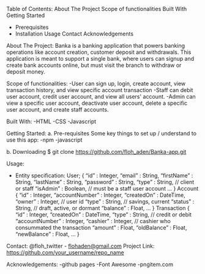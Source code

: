 Table of Contents:
About The Project
Scope of functionalities
Built With
Getting Started

- Prerequisites
- Installation
  Usage
  Contact
  Acknowledgements

About The Project:
Banka is a banking application that powers banking operations like account creation, customer deposit and withdrawals. This application is meant to support a single bank, where users can signup and create bank accounts online, but must visit the branch to withdraw or deposit money.

Scope of functionalities:
-User can sign up, login, create account, view transaction history, and view specific account transaction
-Staff can debit user account, credit user account, and view all users' account.
-Admin can view a specific user account, deactivate user account, delete a specific user account, and create staff accounts.

Built With:
-HTML
-CSS
-Javascript

Getting Started:
a. Pre-requisites
Some key things to set up / understand to use this app:
-npm
-javascript

b. Downloading
$ git clone https://github.com/floh_aden/Banka-app.git

Usage:

- Entity specification:
  User;
  {
  “id” : Integer,
  “email” : String,
  “firstName” : String,
  “lastName” : String, “password” : String,
  “type” : String, // client or staff
  “isAdmin” : Boolean, // must be a staff user account
  ...
  }
  Account
  {
  “id” : Integer,
  “accountNumber” : Integer,
  “createdOn” : DateTime,
  “owner” : Integer, // user id
  “type” : String, // savings, current
  “status” : String, // draft, active, or dormant
  “balance” : Float,
  ...
  }
  Transaction
  {
  “id” : Integer,
  “createdOn” : DateTime,
  “type” : String, // credit or debit
  “accountNumber” : Integer,
  “cashier” : Integer, // cashier who consummated the transaction “amount” : Float,
  “oldBalance” : Float, “newBalance” : Float,
  ...
  }

Contact:
@floh_twitter - flohaden@gmail.com
Project Link: https://github.com/your_username/repo_name

Acknowledgements:
-github pages
-Font Awesome
-pngitem.com

